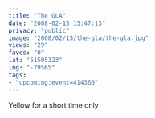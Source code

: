 ```yaml
---
title: "The GLA"
date: "2008-02-15 13:47:13"
privacy: "public"
image: "2008/02/15/the-gla/the-gla.jpg"
views: "29"
faves: "0"
lat: "51505323"
lng: "-79565"
tags:
- "upcoming:event=414360"
---
```

Yellow for a short time only<a href="/photos/2008/02/15/the-gla"></a>
